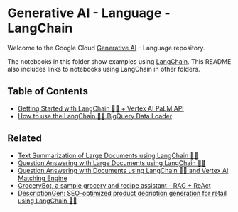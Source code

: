 # Generative AI - Language - LangChain

Welcome to the Google Cloud [Generative AI](https://cloud.google.com/ai/generative-ai/)  - Language repository.

The notebooks in this folder show examples using [LangChain](www.langchain.com). This README also includes links to notebooks using LangChain in other folders.

## Table of Contents

- [Getting Started with LangChain 🦜️🔗 + Vertex AI PaLM API](intro_langchain_palm_api.ipynb)
- [How to use the LangChain 🦜️🔗 BigQuery Data Loader](langchain_bigquery_data_loader.ipynb)

## Related

- [Text Summarization of Large Documents using LangChain 🦜🔗](../../use-cases/document-summarization/summarization_large_documents_langchain.ipynb)
- [Question Answering with Large Documents using LangChain 🦜🔗](../../use-cases/document-qa/question_answering_documents_langchain.ipynb)
- [Question Answering with Documents using LangChain 🦜️🔗 and Vertex AI Matching Engine](../../use-cases/document-qa/question_answering_documents_langchain_matching_engine.ipynb)
- [GroceryBot, a sample grocery and recipe assistant - RAG + ReAct](../../use-cases/chatbots/grocerybot_assistant.ipynb)
- [DescriptionGen: SEO-optimized product decription generation for retail using LangChain 🦜🔗](../../use-cases/description-generation/product_description_generator_attributes_to_text.ipynb)
